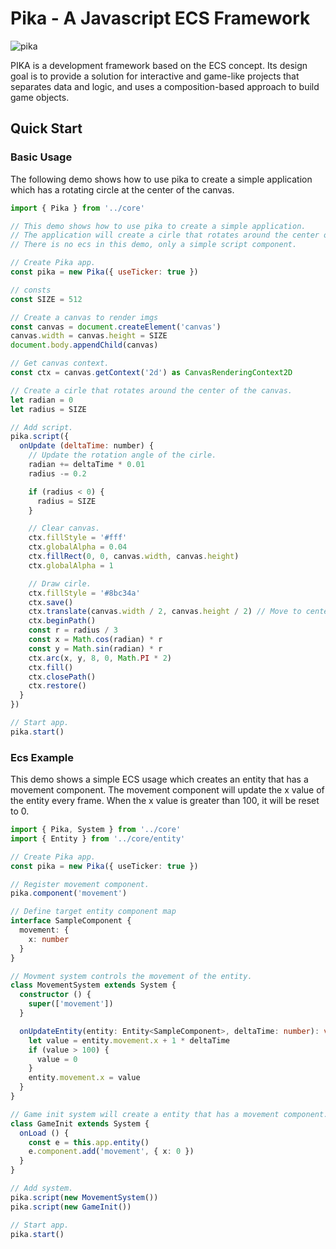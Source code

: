 # Pika - A Javascript ECS Framework

![pika](https://github.com/evollhhan/poem/assets/7286858/44629b71-d908-4f1c-9a59-0175bd7870d7)

PIKA is a development framework based on the ECS concept. Its design goal is to provide a solution for interactive and game-like projects that separates data and logic, and uses a composition-based approach to build game objects.

## Quick Start

### Basic Usage

The following demo shows how to use pika to create a simple application which has a rotating circle at the center of the canvas.

```javascript
import { Pika } from '../core'

// This demo shows how to use pika to create a simple application.
// The application will create a cirle that rotates around the center of the canvas.
// There is no ecs in this demo, only a simple script component.

// Create Pika app.
const pika = new Pika({ useTicker: true })

// consts
const SIZE = 512

// Create a canvas to render imgs
const canvas = document.createElement('canvas')
canvas.width = canvas.height = SIZE
document.body.appendChild(canvas)

// Get canvas context.
const ctx = canvas.getContext('2d') as CanvasRenderingContext2D

// Create a cirle that rotates around the center of the canvas.
let radian = 0
let radius = SIZE

// Add script.
pika.script({
  onUpdate (deltaTime: number) {
    // Update the rotation angle of the cirle.
    radian += deltaTime * 0.01
    radius -= 0.2

    if (radius < 0) {
      radius = SIZE
    }

    // Clear canvas.
    ctx.fillStyle = '#fff'
    ctx.globalAlpha = 0.04
    ctx.fillRect(0, 0, canvas.width, canvas.height)
    ctx.globalAlpha = 1

    // Draw cirle.
    ctx.fillStyle = '#8bc34a'
    ctx.save()
    ctx.translate(canvas.width / 2, canvas.height / 2) // Move to center.
    ctx.beginPath()
    const r = radius / 3
    const x = Math.cos(radian) * r
    const y = Math.sin(radian) * r
    ctx.arc(x, y, 8, 0, Math.PI * 2)
    ctx.fill()
    ctx.closePath()
    ctx.restore()
  }
})

// Start app.
pika.start()

```

### Ecs Example

This demo shows a simple ECS usage which creates an entity that has a movement component. The movement component will update the x value of the entity every frame. When the x value is greater than 100, it will be reset to 0.

```typescript
import { Pika, System } from '../core'
import { Entity } from '../core/entity'

// Create Pika app.
const pika = new Pika({ useTicker: true })

// Register movement component.
pika.component('movement')

// Define target entity component map
interface SampleComponent {
  movement: {
    x: number
  }
}

// Movment system controls the movement of the entity.
class MovementSystem extends System {
  constructor () {
    super(['movement'])
  }

  onUpdateEntity(entity: Entity<SampleComponent>, deltaTime: number): void {
    let value = entity.movement.x + 1 * deltaTime
    if (value > 100) {
      value = 0
    }
    entity.movement.x = value
  }
}

// Game init system will create a entity that has a movement component.
class GameInit extends System {
  onLoad () {
    const e = this.app.entity()
    e.component.add('movement', { x: 0 })
  }
}

// Add system.
pika.script(new MovementSystem())
pika.script(new GameInit())

// Start app.
pika.start()
```
